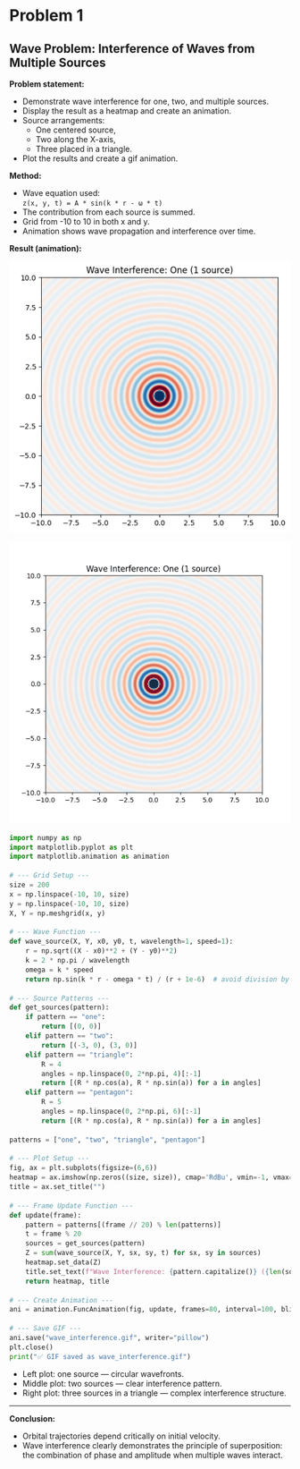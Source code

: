 # Problem 1

## Wave Problem: Interference of Waves from Multiple Sources

**Problem statement:**
- Demonstrate wave interference for one, two, and multiple sources.
- Display the result as a heatmap and create an animation.
- Source arrangements:
  - One centered source,
  - Two along the X-axis,
  - Three placed in a triangle.
- Plot the results and create a gif animation.

**Method:**
- Wave equation used:  
  `z(x, y, t) = A * sin(k * r - ω * t)`
- The contribution from each source is summed.
- Grid from -10 to 10 in both x and y.
- Animation shows wave propagation and interference over time.

**Result (animation):**

![alt text](image-5.png)

![Visit My Collab](wave_interference.gif)

``` python
import numpy as np
import matplotlib.pyplot as plt
import matplotlib.animation as animation

# --- Grid Setup ---
size = 200
x = np.linspace(-10, 10, size)
y = np.linspace(-10, 10, size)
X, Y = np.meshgrid(x, y)

# --- Wave Function ---
def wave_source(X, Y, x0, y0, t, wavelength=1, speed=1):
    r = np.sqrt((X - x0)**2 + (Y - y0)**2)
    k = 2 * np.pi / wavelength
    omega = k * speed
    return np.sin(k * r - omega * t) / (r + 1e-6)  # avoid division by zero

# --- Source Patterns ---
def get_sources(pattern):
    if pattern == "one":
        return [(0, 0)]
    elif pattern == "two":
        return [(-3, 0), (3, 0)]
    elif pattern == "triangle":
        R = 4
        angles = np.linspace(0, 2*np.pi, 4)[:-1]
        return [(R * np.cos(a), R * np.sin(a)) for a in angles]
    elif pattern == "pentagon":
        R = 5
        angles = np.linspace(0, 2*np.pi, 6)[:-1]
        return [(R * np.cos(a), R * np.sin(a)) for a in angles]

patterns = ["one", "two", "triangle", "pentagon"]

# --- Plot Setup ---
fig, ax = plt.subplots(figsize=(6,6))
heatmap = ax.imshow(np.zeros((size, size)), cmap='RdBu', vmin=-1, vmax=1, extent=(-10, 10, -10, 10))
title = ax.set_title("")

# --- Frame Update Function ---
def update(frame):
    pattern = patterns[(frame // 20) % len(patterns)]
    t = frame % 20
    sources = get_sources(pattern)
    Z = sum(wave_source(X, Y, sx, sy, t) for sx, sy in sources)
    heatmap.set_data(Z)
    title.set_text(f"Wave Interference: {pattern.capitalize()} ({len(sources)} source{'s' if len(sources) > 1 else ''})")
    return heatmap, title

# --- Create Animation ---
ani = animation.FuncAnimation(fig, update, frames=80, interval=100, blit=False)

# --- Save GIF ---
ani.save("wave_interference.gif", writer="pillow")
plt.close()
print("✅ GIF saved as wave_interference.gif")
```

- Left plot: one source — circular wavefronts.
- Middle plot: two sources — clear interference pattern.
- Right plot: three sources in a triangle — complex interference structure.

---

**Conclusion:**
- Orbital trajectories depend critically on initial velocity.
- Wave interference clearly demonstrates the principle of superposition: the combination of phase and amplitude when multiple waves interact.